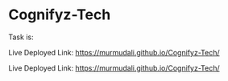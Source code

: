 # Cognifyz-Tech

Task is:




Live Deployed Link:  https://murmudali.github.io/Cognifyz-Tech/


Live Deployed Link:  https://murmudali.github.io/Cognifyz-Tech/
